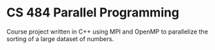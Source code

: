 # CS 484 Parallel Programming
Course project written in C++ using MPI and OpenMP to parallelize the sorting of a large dataset of numbers.
